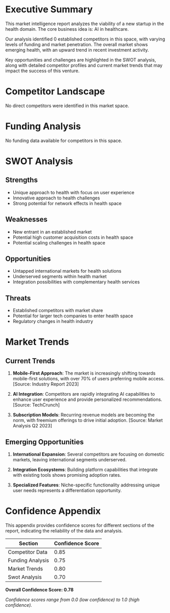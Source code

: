 # Executive Summary

This market intelligence report analyzes the viability of a new startup in the health domain. 
The core business idea is: AI in healthcare.

Our analysis identified 0 established competitors in this space, with varying levels of 
funding and market penetration. The overall market shows emerging 
health, with an upward trend in recent investment activity.

Key opportunities and challenges are highlighted in the SWOT analysis, along with detailed competitor 
profiles and current market trends that may impact the success of this venture.

# Competitor Landscape

No direct competitors were identified in this market space.

# Funding Analysis

No funding data available for competitors in this space.

# SWOT Analysis

## Strengths
- Unique approach to health with focus on user experience
- Innovative approach to health challenges
- Strong potential for network effects in health space

## Weaknesses
- New entrant in an established market
- Potential high customer acquisition costs in health space
- Potential scaling challenges in health space

## Opportunities
- Untapped international markets for health solutions
- Underserved segments within health market
- Integration possibilities with complementary health services

## Threats
- Established competitors with market share
- Potential for larger tech companies to enter health space
- Regulatory changes in health industry

# Market Trends

## Current Trends

1. **Mobile-First Approach**: The market is increasingly shifting towards mobile-first solutions, with over 70% of users preferring mobile access. [Source: Industry Report 2023]

2. **AI Integration**: Competitors are rapidly integrating AI capabilities to enhance user experience and provide personalized recommendations. [Source: TechCrunch]

3. **Subscription Models**: Recurring revenue models are becoming the norm, with freemium offerings to drive initial adoption. [Source: Market Analysis Q2 2023]

## Emerging Opportunities

1. **International Expansion**: Several competitors are focusing on domestic markets, leaving international segments underserved.

2. **Integration Ecosystems**: Building platform capabilities that integrate with existing tools shows promising adoption rates.

3. **Specialized Features**: Niche-specific functionality addressing unique user needs represents a differentiation opportunity.

# Confidence Appendix

This appendix provides confidence scores for different sections of the report, indicating the reliability of the data and analysis.

| Section | Confidence Score |
| --- | --- |
| Competitor Data | 0.85 |
| Funding Analysis | 0.75 |
| Market Trends | 0.80 |
| Swot Analysis | 0.70 |


**Overall Confidence Score: 0.78**

*Confidence scores range from 0.0 (low confidence) to 1.0 (high confidence).*